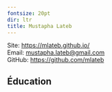 ```yaml
---
fontsize: 20pt
dir: ltr
title: Mustapha Lateb
---
```


Site: <https://mlateb.github.io/>  
Email: <mustapha.lateb@gmail.com>  
GitHub: <https://github.com/mlateb>  

## Éducation



